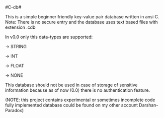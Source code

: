 #C-db#

This is a simple beginner friendly key-value pair database written in ansi C.
Note: There is no secure entry and the database uses text based files with extension .cdb

In v0.0 only this data-types are supported:

-> STRING

-> INT

-> FLOAT

-> NONE

This database should not be used in case of storage of sensitive information because as of now (0.0) there is no authentication feature.

(NOTE: this project contains experimental or sometimes incomplete code fully implemented database could be found on my other account Darshan-Paradox)
